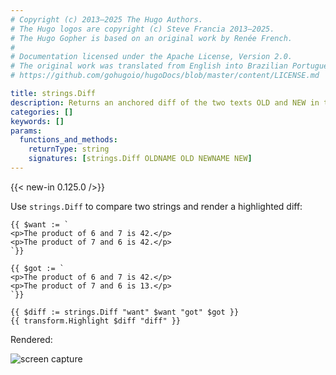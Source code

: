 ```yaml
---
# Copyright (c) 2013–2025 The Hugo Authors.
# The Hugo logos are copyright (c) Steve Francia 2013–2025.
# The Hugo Gopher is based on an original work by Renée French.
#
# Documentation licensed under the Apache License, Version 2.0.
# The original work was translated from English into Brazilian Portuguese.
# https://github.com/gohugoio/hugoDocs/blob/master/content/LICENSE.md

title: strings.Diff
description: Returns an anchored diff of the two texts OLD and NEW in the unified diff format. If OLD and NEW are identical, returns an empty string.
categories: []
keywords: []
params:
  functions_and_methods:
    returnType: string
    signatures: [strings.Diff OLDNAME OLD NEWNAME NEW]
---
```


{{< new-in 0.125.0 />}}

Use `strings.Diff` to compare two strings and render a highlighted diff:

```go-html-template
{{ $want := `
<p>The product of 6 and 7 is 42.</p>
<p>The product of 7 and 6 is 42.</p>
`}}

{{ $got := `
<p>The product of 6 and 7 is 42.</p>
<p>The product of 7 and 6 is 13.</p>
`}}

{{ $diff := strings.Diff "want" $want "got" $got }}
{{ transform.Highlight $diff "diff" }}
```

Rendered:

![screen capture](diff-screen-capture.png)
